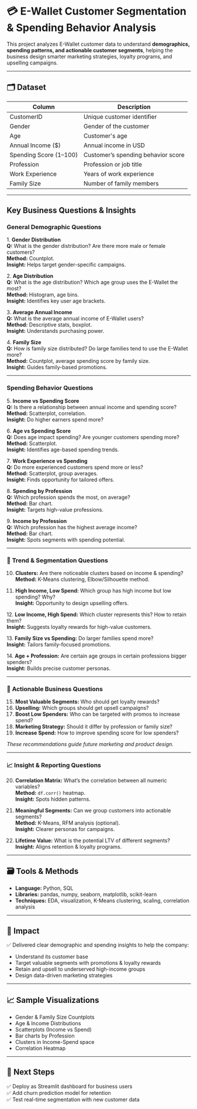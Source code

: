 # 💳 E-Wallet Customer Segmentation & Spending Behavior Analysis

This project analyzes E-Wallet customer data to understand **demographics, spending patterns, and actionable customer segments**, helping the business design smarter marketing strategies, loyalty programs, and upselling campaigns.

---

## 🗂️ **Dataset**

| Column                 | Description                                  |
|------------------------|----------------------------------------------|
| CustomerID             | Unique customer identifier                   |
| Gender                 | Gender of the customer                       |
| Age                    | Customer's age                               |
| Annual Income ($)      | Annual income in USD                         |
| Spending Score (1–100) | Customer’s spending behavior score           |
| Profession             | Profession or job title                      |
| Work Experience        | Years of work experience                     |
| Family Size            | Number of family members                     |

---

## **Key Business Questions & Insights**

### **General Demographic Questions**

1️. **Gender Distribution**  
**Q:** What is the gender distribution? Are there more male or female customers?  
**Method:** Countplot.  
**Insight:** Helps target gender-specific campaigns.

2️. **Age Distribution**  
**Q:** What is the age distribution? Which age group uses the E-Wallet the most?  
**Method:** Histogram, age bins.  
**Insight:** Identifies key user age brackets.

3️. **Average Annual Income**  
**Q:** What is the average annual income of E-Wallet users?  
**Method:** Descriptive stats, boxplot.  
**Insight:** Understands purchasing power.

4️. **Family Size**  
**Q:** How is family size distributed? Do large families tend to use the E-Wallet more?  
**Method:** Countplot, average spending score by family size.  
**Insight:** Guides family-based promotions.

---

###  **Spending Behavior Questions**

5️. **Income vs Spending Score**  
**Q:** Is there a relationship between annual income and spending score?  
**Method:** Scatterplot, correlation.  
**Insight:** Do higher earners spend more?

6️. **Age vs Spending Score**  
**Q:** Does age impact spending? Are younger customers spending more?  
**Method:** Scatterplot.  
**Insight:** Identifies age-based spending trends.

7️. **Work Experience vs Spending**  
**Q:** Do more experienced customers spend more or less?  
**Method:** Scatterplot, group averages.  
**Insight:** Finds opportunity for tailored offers.

8️. **Spending by Profession**  
**Q:** Which profession spends the most, on average?  
**Method:** Bar chart.  
**Insight:** Targets high-value professions.

9️. **Income by Profession**  
**Q:** Which profession has the highest average income?  
**Method:** Bar chart.  
**Insight:** Spots segments with spending potential.

---

### 📅 **Trend & Segmentation Questions**

10. **Clusters:** Are there noticeable clusters based on income & spending?  
**Method:** K-Means clustering, Elbow/Silhouette method.

11. **High Income, Low Spend:** Which group has high income but low spending? Why?  
**Insight:** Opportunity to design upselling offers.

1️2. **Low Income, High Spend:** Which cluster represents this? How to retain them?  
**Insight:** Suggests loyalty rewards for high-value customers.

1️3. **Family Size vs Spending:** Do larger families spend more?  
**Insight:** Tailors family-focused promotions.

1️4. **Age + Profession:** Are certain age groups in certain professions bigger spenders?  
**Insight:** Builds precise customer personas.

---

### 📌 **Actionable Business Questions**

15. **Most Valuable Segments:** Who should get loyalty rewards?  
16. **Upselling:** Which groups should get upsell campaigns?  
17. **Boost Low Spenders:** Who can be targeted with promos to increase spend?  
18. **Marketing Strategy:** Should it differ by profession or family size?  
19. **Increase Spend:** How to improve spending score for low spenders?

*These recommendations guide future marketing and product design.*

---

### 📈 **Insight & Reporting Questions**

20. **Correlation Matrix:** What’s the correlation between all numeric variables?  
**Method:** `df.corr()` heatmap.  
**Insight:** Spots hidden patterns.

21. **Meaningful Segments:** Can we group customers into actionable segments?  
**Method:** K-Means, RFM analysis (optional).  
**Insight:** Clearer personas for campaigns.

22. **Lifetime Value:** What is the potential LTV of different segments?  
**Insight:** Aligns retention & loyalty programs.

---

## 🗃️ **Tools & Methods**

- **Language:** Python, SQL
- **Libraries:** pandas, numpy, seaborn, matplotlib, scikit-learn
- **Techniques:** EDA, visualization, K-Means clustering, scaling, correlation analysis

---

## 📌 **Impact**

✅ Delivered clear demographic and spending insights to help the company:
- Understand its customer base
- Target valuable segments with promotions & loyalty rewards
- Retain and upsell to underserved high-income groups
- Design data-driven marketing strategies

---

## 📈 **Sample Visualizations**

- Gender & Family Size Countplots  
- Age & Income Distributions  
- Scatterplots (Income vs Spend)  
- Bar charts by Profession  
- Clusters in Income-Spend space  
- Correlation Heatmap

---

## 🚀 **Next Steps**

✅ Deploy as Streamlit dashboard for business users  
✅ Add churn prediction model for retention  
✅ Test real-time segmentation with new customer data

